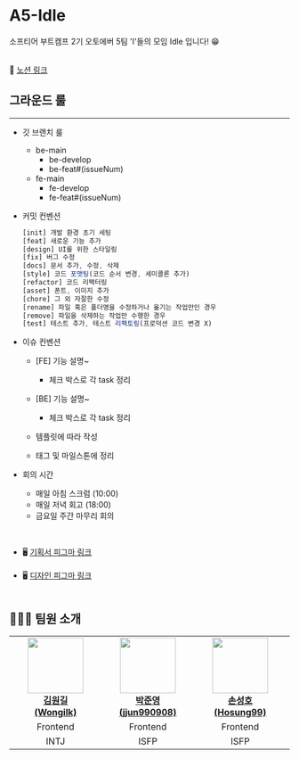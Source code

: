 # A5-Idle

소프티어 부트캠프 2기 오토에버 5팀 'I'들의 모임 Idle 입니다! 😁 </br></br>

📄 <a href="https://daffodil-moose-d1e.notion.site/A5-Idle-7c29e9aa89464b6d8bddebc1f3a1322f?pvs=4">노션 링크</a>
</br>

## 그라운드 룰

---

- 깃 브랜치 룰
  - be-main
    - be-develop
    - be-feat#(issueNum)
  - fe-main
    - fe-develop
    - fe-feat#(issueNum)
- 커밋 컨벤션

  ```jsx
  [init] 개발 환경 초기 세팅
  [feat] 새로운 기능 추가
  [design] UI를 위한 스타일링
  [fix] 버그 수정
  [docs] 문서 추가, 수정, 삭제
  [style] 코드 포맷팅(코드 순서 변경, 세미콜론 추가)
  [refactor] 코드 리팩터링
  [asset] 폰트, 이미지 추가
  [chore] 그 외 자잘한 수정
  [rename] 파일 혹은 폴더명을 수정하거나 옮기는 작업만인 경우
  [remove] 파일을 삭제하는 작업만 수행한 경우
  [test] 테스트 추가, 테스트 리팩토링(프로덕션 코드 변경 X)
  ```

- 이슈 컨벤션

  - [FE] 기능 설명~
    - 체크 박스로 각 task 정리
  - [BE] 기능 설명~

    - 체크 박스로 각 task 정리

  - 템플릿에 따라 작성
  - 태그 및 마일스톤에 정리

- 회의 시간
  - 매일 아침 스크럼 (10:00)
  - 매일 저녁 회고 (18:00)
  - 금요일 주간 마무리 회의

</br>
<ul>
    <li> 🖥️  <a href="https://www.figma.com/file/YaOggVbutPWvrA9YtlOC8A/%EB%A7%88%EC%9D%B4%EC%B9%B4%EB%A7%88%EC%8A%A4%ED%84%B0---%EC%83%81%EC%84%B8-%EC%84%A4%EA%B3%84-%EB%B3%B4%EA%B3%A0%EC%84%9C?type=design&node-id=1334-2615&mode=design&t=2T7oe41JGEgHl3Wp-0">기획서 피그마 링크</a>
    </li></br>
    <li> 🖥️ <a href="https://www.figma.com/file/CTbEDEVSKBzJzogV8OoW4d/Handoff_guidelines-(%EB%A7%88%EC%9D%B4%EC%B9%B4%EB%A7%88%EC%8A%A4%ED%84%B0)?type=design&node-id=1:6&mode=design&t=VZ05WB7OM2D3WIWI-1">디자인 피그마 링크</a> </br>
    </li></br>

</ul>

</aside>

## 👩🏻‍💻 팀원 소개

<table>
    <tr align="center">
        <td style="min-width: 150px;">
            <a href="https://github.com/Wongilk">
              <img src="https://github.com/Wongilk.png" width="100">
              <br />
              <b>김원길 </br>(Wongilk)</b>
            </a> 
        </td>
        <td style="min-width: 150px;">
            <a href="https://github.com/jjun990908">
              <img src="https://github.com/jjun990908.png" width="100">
              <br />
              <b>박준영</br> (jjun990908)</b>
            </a>
        </td>
        <td style="min-width: 150px;">
            <a href="https://github.com/Hosung99">
              <img src="https://github.com/Hosung99.png" width="100">
              <br />
              <b>손성호 </br>(Hosung99)</b>
            </a>
        </td>
        <td style="min-width: 150px;">
            <a href="https://github.com/sue06004">
              <img src="https://github.com/sue06004.png" width="100">
              <br />
              <b>김우혁 </br>(sue06004)</b>
            </a> 
        </td>
        <td style="min-width: 150px;">
            <a href="https://github.com/jeongyeonKimm">
              <img src="https://github.com/jeongyeonKimm.png" width="100">
              <br />
              <b>김정연 </br>(jeongyeonKimm)</b>
            </a> 
        </td>
        <td style="min-width: 150px;">
            <a href="https://github.com/Hypersand">
              <img src="https://github.com/Hypersand.png" width="100">
              <br />
              <b>손승완 </br>(Hypersand)</b>
            </a> 
        </td>
    </tr>
    <tr align="center">
        <td>
            Frontend
        </td>
        <td>
            Frontend
        </td>
        <td>
            Frontend
        </td>
                <td>
            Backend
        </td>
                <td>
            Backend
        </td>   <td>
            Backend
        </td>
    </tr>
    <tr align="center">
        <td>
            INTJ
        </td>
        <td>
            ISFP
        </td>
        <td>
            ISFP
        </td>
                <td>
            ISTJ
        </td>
                <td>
            ISFJ
        </td>   <td>
            INFP
        </td>
    </tr>
</table>
